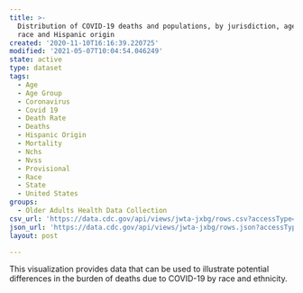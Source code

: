 ```yaml
---
title: >-
  Distribution of COVID-19 deaths and populations, by jurisdiction, age, and
  race and Hispanic origin
created: '2020-11-10T16:16:39.220725'
modified: '2021-05-07T10:04:54.046249'
state: active
type: dataset
tags:
  - Age
  - Age Group
  - Coronavirus
  - Covid 19
  - Death Rate
  - Deaths
  - Hispanic Origin
  - Mortality
  - Nchs
  - Nvss
  - Provisional
  - Race
  - State
  - United States
groups:
  - Older Adults Health Data Collection
csv_url: 'https://data.cdc.gov/api/views/jwta-jxbg/rows.csv?accessType=DOWNLOAD'
json_url: 'https://data.cdc.gov/api/views/jwta-jxbg/rows.json?accessType=DOWNLOAD'
layout: post

---
```

This visualization provides data that can be used to illustrate potential differences in the burden of deaths due to COVID-19 by race and ethnicity.
